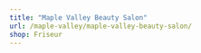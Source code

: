 ```yaml
---
title: "Maple Valley Beauty Salon"
url: /maple-valley/maple-valley-beauty-salon/
shop: Friseur
---
```

